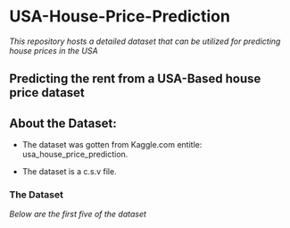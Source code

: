 # USA-House-Price-Prediction
_This repository hosts a detailed dataset that can be utilized for predicting house prices in the USA_

## Predicting the rent from a USA-Based house price dataset

## About the Dataset:
- The dataset was gotten from Kaggle.com entitle: usa_house_price_prediction.

- The dataset is a c.s.v file.

### The Dataset
_Below are the first five of the dataset_

